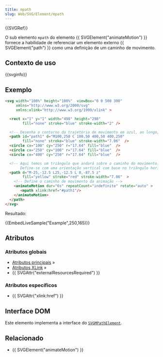 ```yaml
---
title: mpath
slug: Web/SVG/Element/mpath
---
```

{{SVGRef}}

O sub elemento `mpath` do elemento {{ SVGElement("animateMotion") }} fornece a habilidade de referenciar um elemento externo {{ SVGElement("path") }} como uma definição de um caminho de movimento.

## Contexto de uso

{{svginfo}}

## Exemplo

```html
<svg width="100%" height="100%"  viewBox="0 0 500 300"
     xmlns="http://www.w3.org/2000/svg"
     xmlns:xlink="http://www.w3.org/1999/xlink" >

  <rect x="1" y="1" width="498" height="298"
        fill="none" stroke="blue" stroke-width="2" />

  <!-- Desenha o contorno da trajetória de movimento em azul, ao longo, com três pequenos círculos: inicio, meio e fim. -->
  <path id="path1" d="M100,250 C 100,50 400,50 400,250"
        fill="none" stroke="blue" stroke-width="7.06"  />
  <circle cx="100" cy="250" r="17.64" fill="blue"  />
  <circle cx="250" cy="100" r="17.64" fill="blue"  />
  <circle cx="400" cy="250" r="17.64" fill="blue"  />

  <!-- Aqui temos um triângulo que andará sobre o caminho do movimento.
       Define-se com uma orientação vertical com base no triângulo horizontalmente centralizado logo acima da origem. -->
  <path d="M-25,-12.5 L25,-12.5 L 0,-87.5 z"
        fill="yellow" stroke="red" stroke-width="7.06"  >
    <!-- Define o caminho de movimento da animação -->
    <animateMotion dur="6s" repeatCount="indefinite" rotate="auto" >
       <mpath xlink:href="#path1"/>
    </animateMotion>
  </path>
</svg>
```

Resultado:

{{EmbedLiveSample("Example",250,165)}}

## Atributos

### Atributos globais

- [Atributos principais](/pt-BR/SVG/Attribute#Core) »
- [Atributos XLink](/pt-BR/SVG/Attribute#XLink) »
- {{ SVGAttr("externalResourcesRequired") }}

### Atributos específicos

- {{ SVGAttr("xlink:href") }}

## Interface DOM

Este elemento implementa a interface do [`SVGMPathElement`](/pt-BR/DOM/SVGMPathElement).

## Relacionado

- {{ SVGElement("animateMotion") }}

